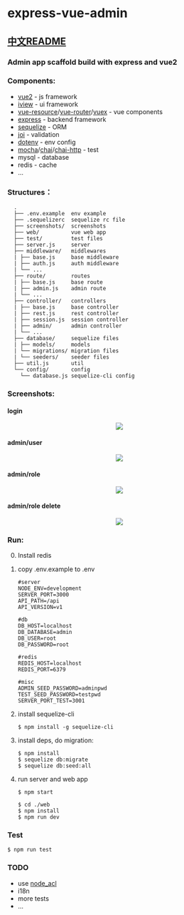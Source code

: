 # express-vue-admin

## [中文README](README_CN.md)

### Admin app scaffold build with express and vue2

### Components:

* [vue2](https://vuejs.org/) - js framework
* [iview](https://www.iviewui.com/) - ui framework
* [vue-resource](https://github.com/pagekit/vue-resource)/[vue-router](https://github.com/vuejs/vue-router)/[vuex](https://github.com/vuejs/vuex) - vue components
* [express](https://expressjs.com/) - backend framework
* [sequelize](http://docs.sequelizejs.com/) - ORM
* [joi](https://github.com/hapijs/joi) - validation
* [dotenv](https://github.com/motdotla/dotenv) - env config
* [mocha](https://mochajs.org/)/[chai](http://chaijs.com/)/[chai-http](https://github.com/chaijs/chai-http) - test
* mysql - database
* redis - cache
* ...

### Structures：

      .
      ├── .env.example  env example
      ├── .sequelizerc  sequelize rc file
      ├── screenshots/  screenshots
      ├── web/          vue web app
      ├── test/         test files
      ├── server.js     server
      ├── middleware/   middlewares
      | ├── base.js     base middleware
      | ├── auth.js     auth middleware
      | └── ...
      ├── route/        routes
      | ├── base.js     base route
      | ├── admin.js    admin route
      | └── ...
      ├── controller/   controllers
      | ├── base.js     base controller
      | ├── rest.js     rest controller
      | ├── session.js  session controller
      | ├── admin/      admin controller
      | └── ...
      ├── database/     sequelize files
      | ├── models/     models
      | └── migrations/ migration files
      | └── seeders/    seeder files
      ├── util.js       util
      └── config/       config
        └── database.js sequelize-cli config

### Screenshots:

#### login

<p align="center">
<kbd>
  <img src="https://raw.github.com/jarontai/express-vue-admin/master/screenshots/login.png">
</kbd>
</p>

#### admin/user

<p align="center">
<kbd>
  <img src="https://raw.github.com/jarontai/express-vue-admin/master/screenshots/user.png">
</kbd>
</p>

#### admin/role

<p align="center">
<kbd>
  <img src="https://raw.github.com/jarontai/express-vue-admin/master/screenshots/role.png">
</kbd>
</p>

#### admin/role delete

<p align="center">
<kbd>
  <img src="https://raw.github.com/jarontai/express-vue-admin/master/screenshots/role_delete.png">
</kbd>
</p>


### Run:

 0. Install redis

 1. copy .env.example to .env
    ```
    #server
    NODE_ENV=development
    SERVER_PORT=3000
    API_PATH=/api
    API_VERSION=v1

    #db
    DB_HOST=localhost
    DB_DATABASE=admin
    DB_USER=root
    DB_PASSWORD=root

    #redis
    REDIS_HOST=localhost
    REDIS_PORT=6379

    #misc
    ADMIN_SEED_PASSWORD=adminpwd
    TEST_SEED_PASSWORD=testpwd
    SERVER_PORT_TEST=3001

    ```
 2. install sequelize-cli
    ```
    $ npm install -g sequelize-cli
    ```
 3. install deps, do migration:
    ```
    $ npm install
    $ sequelize db:migrate
    $ sequelize db:seed:all
    ```
 4. run server and web app
    ```
    $ npm start

    $ cd ./web
    $ npm install
    $ npm run dev
    ```

### Test
```
$ npm run test
```

### TODO

* use [node_acl](https://github.com/OptimalBits/node_acl)
* i18n
* more tests
* ...
